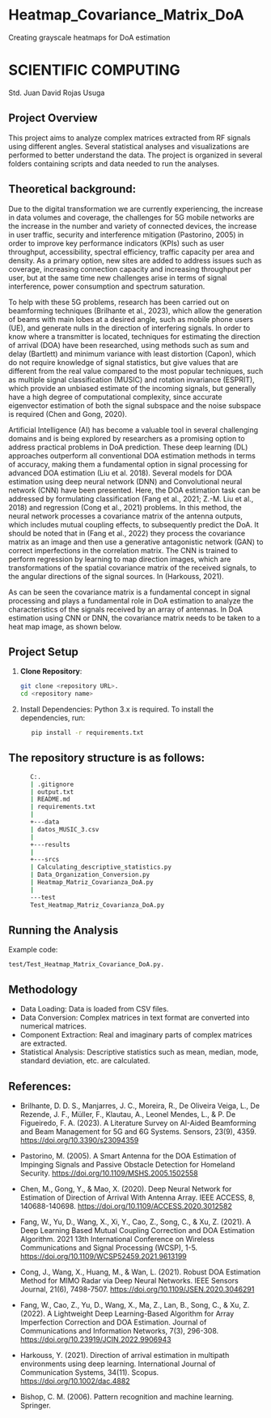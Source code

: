 # Heatmap_Covariance_Matrix_DoA
Creating grayscale heatmaps for DoA estimation
# SCIENTIFIC COMPUTING

Std. Juan David Rojas Usuga

## Project Overview

This project aims to analyze complex matrices extracted from RF signals using different angles. Several statistical analyses and visualizations are performed to better understand the data. The project is organized in several folders containing scripts and data needed to run the analyses.

## Theoretical background:

Due to the digital transformation we are currently experiencing, the increase in data volumes and coverage, the challenges for 5G mobile networks are the increase in the number and variety of connected devices, the increase in user traffic, security and interference mitigation (Pastorino, 2005) in order to improve key performance indicators (KPIs) such as user throughput, accessibility, spectral efficiency, traffic capacity per area and density. As a primary option, new sites are added to address issues such as coverage, increasing connection capacity and increasing throughput per user, but at the same time new challenges arise in terms of signal interference, power consumption and spectrum saturation.

To help with these 5G problems, research has been carried out on beamforming techniques (Brilhante et al., 2023), which allow the generation of beams with main lobes at a desired angle, such as mobile phone users (UE), and generate nulls in the direction of interfering signals. In order to know where a transmitter is located, techniques for estimating the direction of arrival (DOA) have been researched, using methods such as sum and delay (Bartlett) and minimum variance with least distortion (Capon), which do not require knowledge of signal statistics, but give values that are different from the real value compared to the most popular techniques, such as multiple signal classification (MUSIC) and rotation invariance (ESPRIT), which provide an unbiased estimate of the incoming signals, but generally have a high degree of computational complexity, since accurate eigenvector estimation of both the signal subspace and the noise subspace is required (Chen and Gong, 2020).

Artificial Intelligence (AI) has become a valuable tool in several challenging domains and is being explored by researchers as a promising option to address practical problems in DoA prediction. These deep learning (DL) approaches outperform all conventional DOA estimation methods in terms of accuracy, making them a fundamental option in signal processing for advanced DOA estimation (Liu et al. 2018). Several models for DOA estimation using deep neural network (DNN) and Convolutional neural network (CNN) have been presented. Here, the DOA estimation task can be addressed by formulating classification (Fang et al., 2021; Z.-M. Liu et al., 2018) and regression (Cong et al., 2021) problems. In this method, the neural network processes a covariance matrix of the antenna outputs, which includes mutual coupling effects, to subsequently predict the DoA.  It should be noted that in (Fang et al., 2022) they process the covariance matrix as an image and then use a generative antagonistic network (GAN) to correct imperfections in the correlation matrix. The CNN is trained to perform regression by learning to map direction images, which are transformations of the spatial covariance matrix of the received signals, to the angular directions of the signal sources. In (Harkouss, 2021).

As can be seen the covariance matrix is a fundamental concept in signal processing and plays a fundamental role in DoA estimation to analyze the characteristics of the signals received by an array of antennas. In DoA estimation using CNN or DNN, the covariance matrix needs to be taken to a heat map image, as shown below.

## Project Setup

1. **Clone Repository**:
   ````bash
   git clone <repository URL>.
   cd <repository name>

2. Install Dependencies:
Python 3.x is required. To install the dependencies, run:
   ````bash
      pip install -r requirements.txt
   
## The repository structure is as follows:
   ````bash
         C:.
         | .gitignore
         | output.txt
         | README.md
         | requirements.txt
         |
         +---data
         | datos_MUSIC_3.csv
         |
         +---results
         |
         +---srcs
         | Calculating_descriptive_statistics.py
         | Data_Organization_Conversion.py
         | Heatmap_Matriz_Covarianza_DoA.py
         |
         ---test
         Test_Heatmap_Matriz_Covarianza_DoA.py
  ````
## Running the Analysis
   Example code:
   ````
   test/Test_Heatmap_Matrix_Covariance_DoA.py.
   ````
## Methodology
* Data Loading: Data is loaded from CSV files.
* Data Conversion: Complex matrices in text format are converted into numerical matrices.
* Component Extraction: Real and imaginary parts of complex matrices are extracted.
* Statistical Analysis: Descriptive statistics such as mean, median, mode, standard deviation, etc. are calculated.
  
## References:

* Brilhante, D. D. S., Manjarres, J. C., Moreira, R., De Oliveira Veiga, L., De Rezende, J. F., Müller, F., Klautau, A., Leonel Mendes, L., & P. De Figueiredo, F. A. (2023). A Literature Survey on AI-Aided Beamforming and Beam Management for 5G and 6G Systems. Sensors, 23(9), 4359. https://doi.org/10.3390/s23094359

* Pastorino, M. (2005). A Smart Antenna for the DOA Estimation of Impinging Signals and Passive Obstacle  Detection for Homeland Security. https://doi.org/10.1109/MSHS.2005.1502558

* Chen, M., Gong, Y., & Mao, X. (2020). Deep Neural Network for Estimation of Direction of Arrival With Antenna Array. IEEE ACCESS, 8, 140688-140698. https://doi.org/10.1109/ACCESS.2020.3012582

* Fang, W., Yu, D., Wang, X., Xi, Y., Cao, Z., Song, C., & Xu, Z. (2021). A Deep Learning Based Mutual Coupling Correction and DOA Estimation Algorithm. 2021 13th International Conference on Wireless Communications and Signal Processing (WCSP), 1-5. https://doi.org/10.1109/WCSP52459.2021.9613199

* Cong, J., Wang, X., Huang, M., & Wan, L. (2021). Robust DOA Estimation Method for MIMO Radar via Deep Neural Networks. IEEE Sensors Journal, 21(6), 7498-7507. https://doi.org/10.1109/JSEN.2020.3046291

* Fang, W., Cao, Z., Yu, D., Wang, X., Ma, Z., Lan, B., Song, C., & Xu, Z. (2022). A Lightweight Deep Learning-Based Algorithm for Array Imperfection Correction and DOA Estimation. Journal of Communications and Information Networks, 7(3), 296-308. https://doi.org/10.23919/JCIN.2022.9906943

* Harkouss, Y. (2021). Direction of arrival estimation in multipath environments using deep learning. International Journal of Communication Systems, 34(11). Scopus. https://doi.org/10.1002/dac.4882

* Bishop, C. M. (2006). Pattern recognition and machine learning. Springer.
